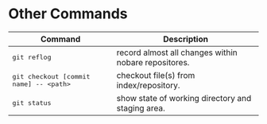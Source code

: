 # Other Commands

|Command|Description|
|---|---|
|<kbd>git reflog</kbd>|record almost all changes within nobare repositores.|
|<kbd>git checkout [commit name] -\- \<path\></kbd>|checkout file(s) from index/repository.|
|<kbd>git status</kbd>|show state of working directory and staging area.|